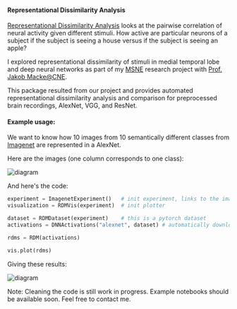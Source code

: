 #### Representational Dissimilarity Analysis
[Representational Dissimilarity Analysis](https://nikokriegeskorte.org/category/representational-similarity-analysis/)
looks at the pairwise correlation of neural activity given different stimuli. 
How active are particular neurons of a subject if the subject is seeing a house versus if the subject is seeing an apple?

I explored representational dissimilarity 
of stimuli in medial temporal lobe and deep neural networks as part of my [MSNE](https://www.msne.ei.tum.de/en/home/) research project with 
[Prof. Jakob Macke@CNE]( https://github.com/cne-tum "Computational Neuroengineering"). 

This package resulted from our project and provides automated representational dissimilarity analysis and comparison for 
preprocessed brain recordings, AlexNet, VGG, and ResNet.

#### Example usage:
We want to know how 10 images from 10 semantically different classes from [Imagenet](http://www.image-net.org/) are represented in a AlexNet.

Here are the images (one column corresponds to one class):

![diagram](https://raw.githubusercontent.com/jkoal/dnnvsbrain/assets/example_imagenet100.png)

And here's the code:

```python
experiment = ImagenetExperiment()   # init experiment, links to the images
visualization = RDMVis(experiment)  # init plotter

dataset = RDMDataset(experiment)    # this is a pytorch dataset
activations = DNNActivations("alexnet", dataset) # automatically downloads the pretrained alexnet from pytorch

rdms = RDM(activations) 

vis.plot(rdms) 
```

Giving these results:

![diagram](https://raw.githubusercontent.com/jkoal/dnnvsbrain/assets/example_alexnet.png)

Note: Cleaning the code is still work in progress. Example notebooks should be available soon. Feel free to contact me.



